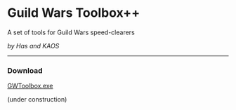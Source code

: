 # Guild Wars Toolbox++
A set of tools for Guild Wars speed-clearers

_by Has and KAOS_

---------------
### Download
[GWToolbox.exe](http://fbgmguild.com/GWToolboxpp/GWToolbox.exe)

(under construction)
